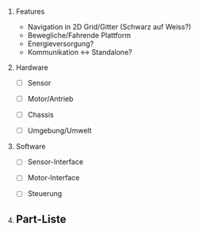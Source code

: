 1. Features
	- Navigation in 2D Grid/Gitter (Schwarz auf Weiss?)
	- Bewegliche/Fahrende Plattform
	- Energieversorgung?
	- Kommunikation <-> Standalone?


2. Hardware
	- [ ] Sensor
	- [ ] Motor/Antrieb
	- [ ] Chassis
	- [ ] Umgebung/Umwelt


3. Software
	- [ ] Sensor-Interface
	- [ ] Motor-Interface
	- [ ] Steuerung


4. Part-Liste
	-

